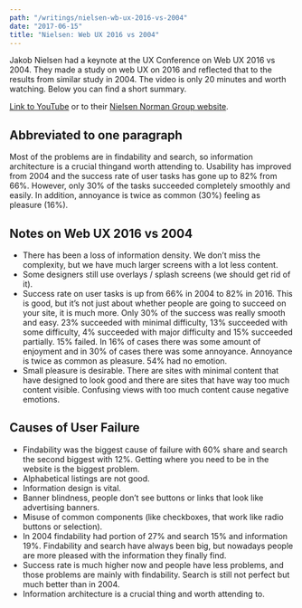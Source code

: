 ```yaml
---
path: "/writings/nielsen-wb-ux-2016-vs-2004"
date: "2017-06-15"
title: "Nielsen: Web UX 2016 vs 2004"
---
```

Jakob Nielsen had a keynote at the UX Conference on Web UX 2016 vs 2004. They made a study on web UX on 2016 and reflected that to the results from similar study in 2004. The video is only 20 minutes and worth watching. Below you can find a short summary.

[Link to YouTube](https://www.youtube.com/watch?v=xKOlga_xkKA) or to their [Nielsen Norman Group website](https://www.nngroup.com/news/item/keynote/).

## Abbreviated to one paragraph

Most of the problems are in findability and search, so information architecture is a crucial thingand worth attending to. Usability has improved from 2004 and the success rate of user tasks has gone up to 82% from 66%. However, only 30% of the tasks succeeded completely smoothly and easily. In addition, annoyance is twice as common (30%) feeling as pleasure (16%).

## Notes on Web UX 2016 vs 2004

- There has been a loss of information density. We don’t miss the complexity, but we have much larger screens with a lot less content.
- Some designers still use overlays / splash screens (we should get rid of it).
- Success rate on user tasks is up from 66% in 2004 to 82% in 2016.
This is good, but it’s not just about whether people are going to succeed on your site, it is much more.
Only 30% of the success was really smooth and easy. 23% succeeded with minimal difficulty, 13% succeeded with some difficulty, 4% succeeded with major difficulty and 15% succeeded partially. 15% failed.
In 16% of cases there was some amount of enjoyment and in 30% of cases there was some annoyance. Annoyance is twice as common as pleasure. 54% had no emotion.
- Small pleasure is desirable.
There are sites with minimal content that have designed to look good and there are sites that have way too much content visible. Confusing views with too much content cause negative emotions.

## Causes of User Failure
- Findability was the biggest cause of failure with 60% share and search the second biggest with 12%. Getting where you need to be in the website is the biggest problem.
- Alphabetical listings are not good.
- Information design is vital.
- Banner blindness, people don’t see buttons or links that look like advertising banners.
- Misuse of common components (like checkboxes, that work like radio buttons or selection).
- In 2004 findability had portion of 27% and search 15% and information 19%. Findability and search have always been big, but nowadays people are more pleased with the information they finally find.
- Success rate is much higher now and people have less problems, and those problems are mainly with findability. Search is still not perfect but much better than in 2004.
- Information architecture is a crucial thing and worth attending to.
